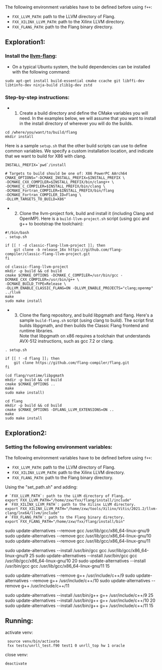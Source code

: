 The following environment variables have to be defined before using `f++`:
* `FXX_LLVM_PATH`: path to the LLVM directory of Flang.
* `FXX_XILINX_LLVM_PATH`: path to the Xilinx LLVM directory.
* `FXX_FLANG_PATH`: path to the Flang binary directory.

## Exploration1:

### Install the [llvm-flang](https://github.com/flang-compiler/flang/wiki/Building-Flang):

- On a typical Ubuntu system, the build dependencies can be installed with the following command:
```
sudo apt-get install build-essential cmake ccache git libffi-dev libtinfo-dev ninja-build zlib1g-dev zstd
```
### Step-by-step instructions:
* 1. Create a build directory and define the CMake variables you will need. In the examples below, we will assume that you want to install in the install directory of wherever you will do the builds.  
```
cd /where/you/want/to/build/flang  
mkdir install
```

Here is a sample `setup.sh` that the other build scripts can use to define common variables. We specify a custom installation location, and indicate that we want to build for X86 with clang.  
```    
INSTALL_PREFIX=`pwd`/install   

# Targets to build should be one of: X86 PowerPC AArch64
CMAKE_OPTIONS="-DCMAKE_INSTALL_PREFIX=$INSTALL_PREFIX \
-DCMAKE_CXX_COMPILER=$INSTALL_PREFIX/bin/clang++ \
-DCMAKE_C_COMPILER=$INSTALL_PREFIX/bin/clang \
-DCMAKE_Fortran_COMPILER=$INSTALL_PREFIX/bin/flang 
-DCMAKE_Fortran_COMPILER_ID=Flang \
-DLLVM_TARGETS_TO_BUILD=X86"
```

* 2. Clone the llvm-project fork, build and install it (including Clang and OpenMP). Here is a `build-llvm-project.sh` script (using gcc and g++ to bootstrap the toolchain):  
```
#!/bin/bash
. setup.sh

if [[ ! -d classic-flang-llvm-project ]]; then
    git clone -b release_16x https://github.com/flang-compiler/classic-flang-llvm-project.git
fi

cd classic-flang-llvm-project
mkdir -p build && cd build
cmake $CMAKE_OPTIONS -DCMAKE_C_COMPILER=/usr/bin/gcc -DCMAKE_CXX_COMPILER=/usr/bin/g++ \
-DCMAKE_BUILD_TYPE=Release \
-DLLVM_ENABLE_CLASSIC_FLANG=ON -DLLVM_ENABLE_PROJECTS="clang;openmp" ../llvm
make
sudo make install
```

* 3. Clone the flang repository, and build libpgmath and flang. Here's a sample `build-flang.sh` script (using clang to build). The script first builds libpgmath, and then builds the Classic Flang frontend and runtime libraries.  
Note that libpgmath on x86 requires a toolchain that understands AVX-512 instructions, such as gcc 7.2 or clang.
```
. setup.sh

if [[ ! -d flang ]]; then
    git clone https://github.com/flang-compiler/flang.git
fi

(cd flang/runtime/libpgmath
mkdir -p build && cd build
cmake $CMAKE_OPTIONS ..
make
sudo make install)

cd flang
mkdir -p build && cd build
cmake $CMAKE_OPTIONS -DFLANG_LLVM_EXTENSIONS=ON ..
make
sudo make install
```
## Exploration2:

### Setting the following environment variables:

The following environment variables have to be defined before using `f++`:
* `FXX_LLVM_PATH`: path to the LLVM directory of Flang.
* `FXX_XILINX_LLVM_PATH`: path to the Xilinx LLVM directory.
* `FXX_FLANG_PATH`: path to the Flang binary directory.

Using the "set_path.sh" and adding:

    # `FXX_LLVM_PATH`: path to the LLVM directory of Flang.
    export FXX_LLVM_PATH="/home/zxw/fxx/flang/install/include"
    # `FXX_XILINX_LLVM_PATH`: path to the Xilinx LLVM directory.
    export FXX_XILINX_LLVM_PATH="/home/zxw/tools/Xilinx/Vitis/2021.2/llvm-clang/lnx64/llvm/include"
    # `FXX_FLANG_PATH`: path to the Flang binary directory.
    export FXX_FLANG_PATH="/home/zxw/fxx/flang/install/bin"

sudo update-alternatives --remove gcc /usr/lib/gcc/x86_64-linux-gnu/9
sudo update-alternatives --remove gcc /usr/lib/gcc/x86_64-linux-gnu/10
sudo update-alternatives --remove gcc /usr/lib/gcc/x86_64-linux-gnu/11

sudo update-alternatives --install /usr/bin/gcc gcc /usr/lib/gcc/x86_64-linux-gnu/9 25
sudo update-alternatives --install /usr/bin/gcc gcc /usr/lib/gcc/x86_64-linux-gnu/10 20
sudo update-alternatives --install /usr/bin/gcc gcc /usr/lib/gcc/x86_64-linux-gnu/11 15

sudo update-alternatives --remove g++ /usr/include/c++/9
sudo update-alternatives --remove g++ /usr/include/c++/10
sudo update-alternatives --remove g++ /usr/include/c++/11

sudo update-alternatives --install /usr/bin/g++ g++ /usr/include/c++/9 25
sudo update-alternatives --install /usr/bin/g++ g++ /usr/include/c++/10 20
sudo update-alternatives --install /usr/bin/g++ g++ /usr/include/c++/11 15


## Running:

activate venv:
```
 source venv/bin/activate
 fxx tests/unrll_test.f90 test1 0 unrll_top hw 1 oracle
```
close venv:
```
deactivate
```
